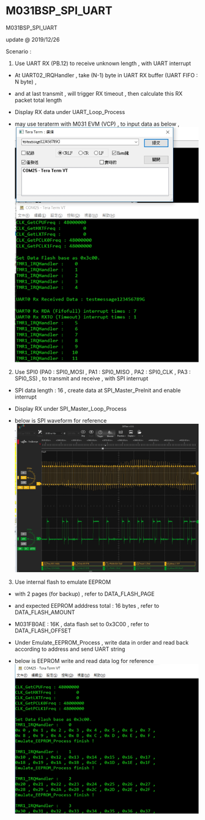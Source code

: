 # M031BSP_SPI_UART
 M031BSP_SPI_UART

update @ 2019/12/26

Scenario : 

1. Use UART RX (PB.12) to receive unknown length , with UART interrupt

- At UART02_IRQHandler , take (N-1) byte in UART RX buffer (UART FIFO : N byte) ,

- and at last transmit , will trigger RX timeout , then calculate this RX packet total length

- Display RX data under UART_Loop_Process

- may use teraterm with M031 EVM (VCP) , to input data as below ,
![image](https://github.com/released/M031BSP_SPI_UART/blob/master/SampleCode/Template/terminal_operation.jpg)

2. Use SPI0 (PA0 : SPI0_MOSI , PA1 : SPI0_MISO , PA2 : SPI0_CLK , PA3 : SPI0_SS) , to transmit and receive , with SPI interrupt

- SPI data length : 16 , create data at SPI_Master_PreInit and enable interrupt 

- Display RX under SPI_Master_Loop_Process

- below is SPI waveform for reference 
![image](https://github.com/released/M031BSP_SPI_UART/blob/master/SampleCode/Template/SPI_scope.jpg)

3. Use internal flash to emulate EEPROM

- with 2 pages (for backup) , refer to DATA_FLASH_PAGE

- and expected EEPROM adddress total : 16 bytes , refer to DATA_FLASH_AMOUNT

- M031FB0AE : 16K , data flash set to 0x3C00 , refer to DATA_FLASH_OFFSET

- Under Emulate_EEPROM_Process , write data in order and read back according to address and send UART string

- below is EEPROM write and read data log for reference 
![image](https://github.com/released/M031BSP_SPI_UART/blob/master/SampleCode/Template/emulate_eeprom.jpg)



